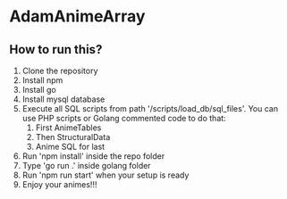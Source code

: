 # AdamAnimeArray

## How to run this?
1. Clone the repository
2. Install npm
3. Install go
4. Install mysql database
5. Execute all SQL scripts from path '/scripts/load_db/sql_files'. You can use PHP scripts or Golang commented code to do that:
   1. First AnimeTables
   2. Then StructuralData
   3. Anime SQL for last
6. Run 'npm install' inside the repo folder
7. Type 'go run .' inside golang folder
8. Run 'npm run start' when your setup is ready
9. Enjoy your animes!!!
